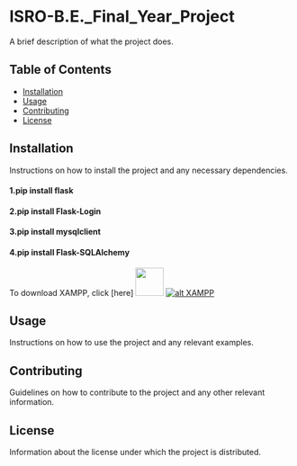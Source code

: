 # ISRO-B.E._Final_Year_Project

A brief description of what the project does.

## Table of Contents

- [Installation](#installation)
- [Usage](#usage)
- [Contributing](#contributing)
- [License](#license)

## Installation

Instructions on how to install the project and any necessary dependencies.

#### 1.pip install flask
#### 2.pip install Flask-Login
#### 3.pip install mysqlclient
#### 4.pip install Flask-SQLAlchemy

To download XAMPP, click [here]
<img src="https://s42013.pcdn.co/wp-content/uploads/2012/08/xampp-logo.png" height=50 width=50>
[![alt XAMPP](xampp-logo.png)](https://www.apachefriends.org/download.html)


## Usage

Instructions on how to use the project and any relevant examples.

## Contributing

Guidelines on how to contribute to the project and any other relevant information.

## License

Information about the license under which the project is distributed.

